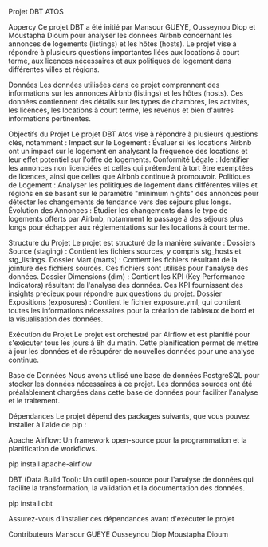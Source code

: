 ﻿Projet DBT ATOS

Appercy
Ce projet DBT a été initié par Mansour GUEYE, Ousseynou Diop et Moustapha Dioum pour analyser les données Airbnb concernant les annonces de logements (listings) et les hôtes (hosts). Le projet vise à répondre à plusieurs questions importantes liées aux locations à court terme, aux licences nécessaires et aux politiques de logement dans différentes villes et régions.

Données
Les données utilisées dans ce projet comprennent des informations sur les annonces Airbnb (listings) et les hôtes (hosts). Ces données contiennent des détails sur les types de chambres, les activités, les licences, les locations à court terme, les revenus et bien d'autres informations pertinentes.

Objectifs du Projet
Le projet DBT Atos vise à répondre à plusieurs questions clés, notamment :
Impact sur le Logement : Évaluer si les locations Airbnb ont un impact sur le logement en analysant la fréquence des locations et leur effet potentiel sur l'offre de logements.
Conformité Légale : Identifier les annonces non licenciées et celles qui prétendent à tort être exemptées de licences, ainsi que celles que Airbnb continue à promouvoir.
Politiques de Logement : Analyser les politiques de logement dans différentes villes et régions en se basant sur le paramètre "minimum nights" des annonces pour détecter les changements de tendance vers des séjours plus longs.
Évolution des Annonces : Étudier les changements dans le type de logements offerts par Airbnb, notamment le passage à des séjours plus longs pour échapper aux réglementations sur les locations à court terme.

Structure du Projet
Le projet est structuré de la manière suivante :
Dossiers Source (staging) : Contient les fichiers sources, y compris stg_hosts et stg_listings.
Dossier Mart (marts) : Contient les fichiers résultant de la jointure des fichiers sources. Ces fichiers sont utilisés pour l'analyse des données.
Dossier Dimensions (dim) : Contient les KPI (Key Performance Indicators) résultant de l'analyse des données. Ces KPI fournissent des insights précieux pour répondre aux questions du projet.
Dossier Expositions (exposures) : Contient le fichier exposure.yml, qui contient toutes les informations nécessaires pour la création de tableaux de bord et la visualisation des données.

Exécution du Projet
Le projet est orchestré par Airflow et est planifié pour s'exécuter tous les jours à 8h du matin. Cette planification permet de mettre à jour les données et de récupérer de nouvelles données pour une analyse continue.

Base de Données
Nous avons utilisé une base de données PostgreSQL pour stocker les données nécessaires à ce projet. Les données sources ont été préalablement chargées dans cette base de données pour faciliter l'analyse et le traitement.

Dépendances
Le projet dépend des packages suivants, que vous pouvez installer à l'aide de pip :

Apache Airflow: Un framework open-source pour la programmation et la planification de workflows.

pip install apache-airflow

DBT (Data Build Tool): Un outil open-source pour l'analyse de données qui facilite la transformation, la validation et la documentation des données.

pip install dbt

Assurez-vous d'installer ces dépendances avant d'exécuter le projet


Contributeurs
Mansour GUEYE
Ousseynou Diop
Moustapha Dioum
